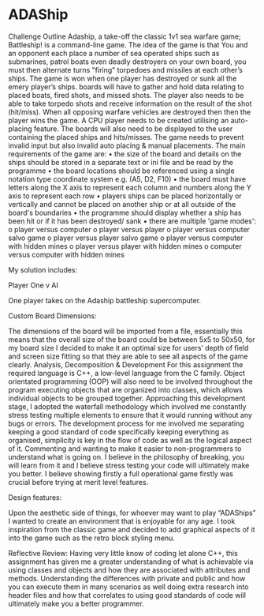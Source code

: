 # ADAShip 

Challenge Outline
Adaship, a take-off the classic 1v1 sea warfare game; Battleship! is a command-line game. The idea of the game is that You and an opponent each place a number of sea operated ships such as submarines, patrol boats even deadly destroyers on your own board, you must then alternate turns "firing" torpedoes and missiles at each other’s ships. The game is won when one player has destroyed or sunk all the emery player’s ships. boards will have to gather and hold data relating to placed boats, fired shots, and missed shots. The player also needs to be able to take torpedo shots and receive information on the result of the shot (hit/miss).
When all opposing warfare vehicles are destroyed then then the player wins the game. A CPU player needs to be created utilising an auto-placing feature. The boards will also need to be displayed to the user containing the placed ships and hits/misses. The game needs to prevent invalid input but also invalid auto placing & manual placements.
The main requirements of the game are:
•	the size of the board and details on the ships should be stored in a separate text or ini file and be read by the programme
•	the board locations should be referenced using a single notation type coordinate system e.g. (A5, D2, F10)
•	the board must have letters along the X axis to represent each column and numbers along the Y axis to represent each row
•	players ships can be placed horizontally or vertically and cannot be placed on another ship or at all outside of the board's boundaries
•	the programme should display whether a ship has been hit or if it has been destroyed/ sank
•	there are multiple 'game modes':
o	player versus computer
o	player versus player
o	player versus computer salvo game
o	player versus player salvo game
o	player versus computer with hidden mines
o	player versus player with hidden mines
o	computer versus computer with hidden mines

My solution includes:

Player One v AI

One player takes on the Adaship battleship supercomputer. 

Custom Board Dimensions:

The dimensions of the board will be imported from a file, essentially this means that the overall size of the board could be between 5x5 to 50x50, for my board size I decided to make it an optimal size for users’ depth of field and screen size fitting so that they are able to see all aspects of the game clearly.
Analysis, Decomposition & Development
For this assignment the required language is C++, a low-level language from the C family. Object orientated programming (OOP) will also need to be involved throughout the program executing objects that are organized into classes, which allows individual objects to be grouped together.
Approaching this development stage, I adopted the waterfall methodology which involved me constantly stress testing multiple elements to ensure that it would running without any bugs or errors. The development process for me involved me separating keeping a good standard of code specifically keeping everything as organised, simplicity is key in the flow of code as well as the logical aspect of it. Commenting and wanting to make it easier to non-programmers to understand what is going on. I believe in the philosophy of breaking, you will learn from it and I believe stress testing your code will ultimately make you better. I believe showing firstly a full operational game firstly was crucial before trying at merit level features. 

Design features:

Upon the aesthetic side of things, for whoever may want to play “ADAShips” I wanted to create an environment that is enjoyable for any age. I took inspiration from the classic game and decided to add graphical aspects of it into the game such as the retro block styling menu.

Reflective Review:
Having very little know of coding let alone C++, this assignment has given me a greater understanding of what is achievable via using classes and objects and how they are associated with attributes and methods. Understanding the differences with private and public and how you can execute them in many scenarios as well doing extra research into header files and how that correlates to using good standards of code will ultimately make you a better programmer. 
